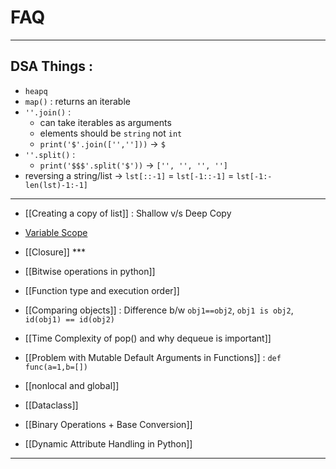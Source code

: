 # FAQ

---
## DSA Things : 

- `heapq`
- `map()` : returns an iterable
- `''.join()` : 
	- can take iterables as arguments
	- elements should be `string` not `int`
	- `print('$'.join(['','']))` -> `$`
- `''.split()` : 
	- `print('$$$'.split('$'))` -> `['', '', '', '']`
- reversing a string/list -> `lst[::-1]` = `lst[-1::-1]` = `lst[-1:-len(lst)-1:-1]`

---

- [[Creating a copy of list]] : Shallow v/s Deep Copy
- [Variable Scope](Variable%20Scope.md)
- [[Closure]] ***
- [[Bitwise operations in python]] 
- [[Function type and execution order]]
- [[Comparing objects]] : Difference b/w `obj1==obj2`, `obj1 is obj2`, `id(obj1) == id(obj2)`
- [[Time Complexity of pop() and why dequeue is important]]
- [[Problem with Mutable Default Arguments in Functions]] : `def func(a=1,b=[])`
- [[nonlocal and global]]

- [[Dataclass]]
- [[Binary Operations + Base Conversion]]
- [[Dynamic Attribute Handling in Python]]

---